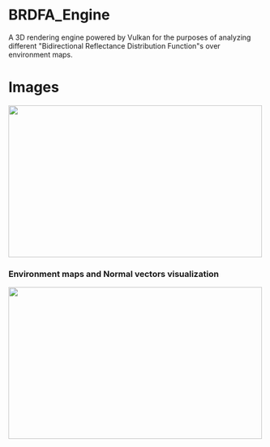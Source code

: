 # BRDFA_Engine
A 3D rendering engine powered by Vulkan for the purposes of analyzing different "Bidirectional Reflectance Distribution Function"s over environment maps. 

<h1>Images</h1>
<img width=500 height=300 src="https://user-images.githubusercontent.com/48254077/147834450-de139dfb-e4a8-4cae-9b9a-df6cada2a358.png" />
<h3>Environment maps and Normal vectors visualization</h3>
<img width=500 height=300 src="https://user-images.githubusercontent.com/48254077/149663130-9d2ca4de-cc49-4749-a96c-a59889c10e71.png" />
